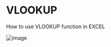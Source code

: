 # VLOOKUP
How to use VLOOKUP function in EXCEL

![image](https://github.com/user-attachments/assets/c4ba2a57-c96b-43bd-b45c-44a614c2ec56)
